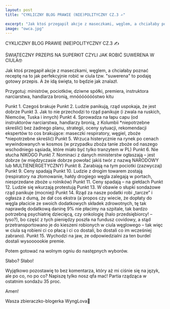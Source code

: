 ```yaml
---
layout: post
title: "CYKLICZNY BLOG PRAWIE (NIE)POLITYCZNY CZ.3 ✍️"

excerpt: "Jak ktoś przegapił akcje z maseczkami, węglem, a chciałaby poznać receptę na to jak perfekcyjnie robić w ciula tzw. "suwerena" to podaję gotowy przepis. A że idą święta, to będzie jak znalazł."
image: "owca.jpg"
---
```


CYKLICZNY BLOG PRAWIE (NIE)POLITYCZNY CZ.3 ✍️

ŚWIĄTECZNY PRZEPIS NA SUPERKIT CZYLI JAK ROBIĆ SUWERENA W CIULA🤓 

Jak ktoś przegapił akcje z maseczkami, węglem, a chciałaby poznać receptę na to jak perfekcyjnie robić w ciula tzw. "suwerena" to podaję gotowy przepis. A że idą święta, to będzie jak znalazł.

Przygotuj: ministrów, pociotków, dziwne spółki, premiera, instruktora narciarstwa, handlarza bronią, mnóóóóóóóstwo kitu

Punkt 1. Czegoś brakuje 
Punkt 2. Ludzie panikują, rząd uspokaja, że jest dobrze
Punkt 3. Jak to nie przechodzi to rząd panikuje (i zwala na ruskich, Niemców, Tuska i innych)
Punkt 4. Sprowadza na łapu capu (od instruktorów narciarstwa, handlarzy bronią, z Kolumbii *niepotrzebne skreślić) bez żadnego planu, strategii, oceny sytuacji, rekomendacji ekspertów to cos brakujące: maseczki respiratory, węgiel, zboże *niepotrzebne skreślić)
Punkt 5. Wrzuca histerycznie na rynek po cenach wywindowanych w kosmos (w przypadku zboża tanie zboże od naszego wschodniego sąsiada, które miało być tylko tranzytem w PL)
Punkt 6. Nie słucha NIKOGO 
Punkt 7. Nominaci z danych ministerstw ogłaszają – jest dobrze (w międzyczasie dobrze powołać jakiś twór z nazwą NARODOWY lub MULTIENERGETYCZNY)
Punkt 8. Zarabiają na tym pociotki (zazwyczaj)
Punkt 9. Ceny spadają
Punkt 10. Ludzie z drogim towarem zostają (respiratory na złomowanie,  hałdy drogiego węgla zalegają w portach, niesprzedane  zboże u rolników)
Punkt 11. Ceny spadają – na giełdach
Punkt 12. Ludzie się wkurzają protestują
Punkt 13. W obawie o słupki sondażowe rząd panikuje (mocniej)
Punkt 14. Rząd za nasze podatki robi „tarcze” i ogłasza z dumą, że dał cos ekstra (a`propos czy wiecie, że dopłaty do węgla płacicie ze swoich dodatkowych składek zdrowotnych, tę tak naprawdę dodatkową daninę 9% nie płacimy na szpitale, tak bardzo potrzebną psychiatrię dziecięcą, czy onkologię (halo przedsiębiorcy! – łyso?), bo część z tych pieniędzy poszła na fundusz covidowy, a stąd przetransportowano je do kieszeni robionych w ciula węglowego – tak więc w ciula są robieni ci co płacą i ci co dostali, bo dostali co im wcześniej zabrano).
Punkt 15. Wychodzi na jaw, ze odpowiedzialni za ten burdel dostali wysoooookie premie.

Potem gotować na wolnym ogniu do następnych wyborów.

Słabo? Słabo!

Wyjątkowo pozostawię to bez komentarza, który aż mi ciśnie się na język, ale po co, no po co? Napiszę tylko nosz qfa mać!
Partia rządząca w ostatnim sondażu 35 proc.

Amen!

Wasza zbieraczko-blogerka WyngLova💋
